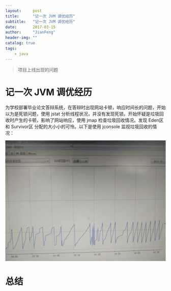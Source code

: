 ```yaml
---
layout:     post
title:      "记一次 JVM 调优经历"
subtitle:   "记一次 JVM 调优经历"
date:       2017-03-15
author:     "JianFeng"
header-img: ""
catalog: true
tags:
    - java
---
```


> 项目上线出现的问题

# 记一次 JVM 调优经历

为学校部署毕业论文答辩系统，在答辩时出现网站卡顿，响应时间长的问题，开始以为是死锁问题，使用 jstat 分析线程状况，并没有发现死锁。开始怀疑是垃圾回收时产生的卡顿，影响了网站响应，使用 jmap 检查垃圾回收情况。发现 Eden区 和 Survivor区 分配的大小小的可怜。以下是使用 jconsole 监视垃圾回收的情况：

![img](/img/blog/jvm01.jpg)

# 总结